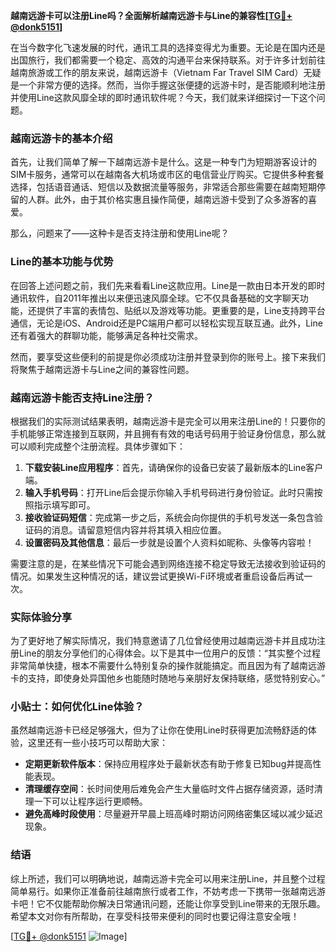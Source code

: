 **越南远游卡可以注册Line吗？全面解析越南远游卡与Line的兼容性[[TG💪+ @donk5151](https://t.me/s/donk5151)]**

在当今数字化飞速发展的时代，通讯工具的选择变得尤为重要。无论是在国内还是出国旅行，我们都需要一个稳定、高效的沟通平台来保持联系。对于许多计划前往越南旅游或工作的朋友来说，越南远游卡（Vietnam Far Travel SIM Card）无疑是一个非常方便的选择。然而，当你手握这张便捷的远游卡时，是否能顺利地注册并使用Line这款风靡全球的即时通讯软件呢？今天，我们就来详细探讨一下这个问题。

### 越南远游卡的基本介绍

首先，让我们简单了解一下越南远游卡是什么。这是一种专门为短期游客设计的SIM卡服务，通常可以在越南各大机场或市区的电信营业厅购买。它提供多种套餐选择，包括语音通话、短信以及数据流量等服务，非常适合那些需要在越南短期停留的人群。此外，由于其价格实惠且操作简便，越南远游卡受到了众多游客的喜爱。

那么，问题来了——这种卡是否支持注册和使用Line呢？

### Line的基本功能与优势

在回答上述问题之前，我们先来看看Line这款应用。Line是一款由日本开发的即时通讯软件，自2011年推出以来便迅速风靡全球。它不仅具备基础的文字聊天功能，还提供了丰富的表情包、贴纸以及游戏等功能。更重要的是，Line支持跨平台通信，无论是iOS、Android还是PC端用户都可以轻松实现互联互通。此外，Line还有着强大的群聊功能，能够满足各种社交需求。

然而，要享受这些便利的前提是你必须成功注册并登录到你的账号上。接下来我们将聚焦于越南远游卡与Line之间的兼容性问题。

### 越南远游卡能否支持Line注册？

根据我们的实际测试结果表明，越南远游卡是完全可以用来注册Line的！只要你的手机能够正常连接到互联网，并且拥有有效的电话号码用于验证身份信息，那么就可以顺利完成整个注册流程。具体步骤如下：

1. **下载安装Line应用程序**：首先，请确保你的设备已安装了最新版本的Line客户端。
2. **输入手机号码**：打开Line后会提示你输入手机号码进行身份验证。此时只需按照指示填写即可。
3. **接收验证码短信**：完成第一步之后，系统会向你提供的手机号发送一条包含验证码的消息。请留意短信内容并将其填入相应位置。
4. **设置密码及其他信息**：最后一步就是设置个人资料如昵称、头像等内容啦！

需要注意的是，在某些情况下可能会遇到网络连接不稳定导致无法接收到验证码的情况。如果发生这种情况的话，建议尝试更换Wi-Fi环境或者重启设备后再试一次。

### 实际体验分享

为了更好地了解实际情况，我们特意邀请了几位曾经使用过越南远游卡并且成功注册Line的朋友分享他们的心得体会。以下是其中一位用户的反馈：“其实整个过程非常简单快捷，根本不需要什么特别复杂的操作就能搞定。而且因为有了越南远游卡的支持，即使身处异国他乡也能随时随地与亲朋好友保持联络，感觉特别安心。”

### 小贴士：如何优化Line体验？

虽然越南远游卡已经足够强大，但为了让你在使用Line时获得更加流畅舒适的体验，这里还有一些小技巧可以帮助大家：

- **定期更新软件版本**：保持应用程序处于最新状态有助于修复已知bug并提高性能表现。
- **清理缓存空间**：长时间使用后难免会产生大量临时文件占据存储资源，适时清理一下可以让程序运行更顺畅。
- **避免高峰时段使用**：尽量避开早晨上班高峰时期访问网络密集区域以减少延迟现象。

### 结语

综上所述，我们可以明确地说，越南远游卡完全可以用来注册Line，并且整个过程简单易行。如果你正准备前往越南旅行或者工作，不妨考虑一下携带一张越南远游卡吧！它不仅能帮助你解决日常通讯问题，还能让你享受到Line带来的无限乐趣。希望本文对你有所帮助，在享受科技带来便利的同时也要记得注意安全哦！

[[TG💪+ @donk5151](https://t.me/s/donk5151) ![Image](https://i.postimg.cc/rwNCRYN7/Snipaste-2025-04-30-17-27-05.png)]
